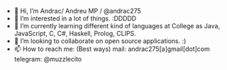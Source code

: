 - 👋 Hi, I’m Andrac/ Andreu MP / @andrac275
- 👀 I’m interested in a lot of things. :DDDDD
- 🌱 I’m currently learning different kind of languages at College as Java, JavaScript, C, C#, Haskell, Prolog, CLIPS.
- 💞️ I’m looking to collaborate on open source applications. :)
- 📫 How to reach me: (Best ways) 
        mail: andrac275[a]gmail[dot]com
        telegram: @muzzlecito

<!---
andrac275/andrac275 is a ✨ special ✨ repository because its `README.md` (this file) appears on your GitHub profile.
You can click the Preview link to take a look at your changes.
--->
